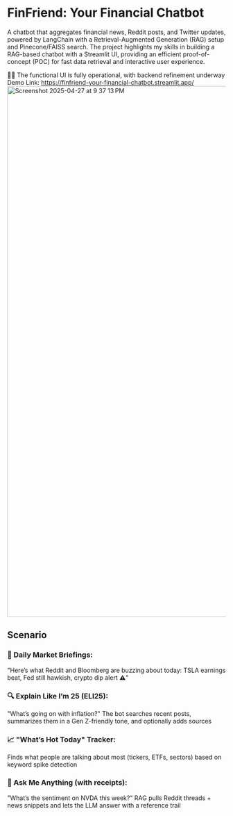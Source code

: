 # FinFriend: Your Financial Chatbot
A chatbot that aggregates financial news, Reddit posts, and Twitter updates, powered by LangChain with a Retrieval-Augmented Generation (RAG) setup and Pinecone/FAISS search. The project highlights my skills in building a RAG-based chatbot with a Streamlit UI, providing an efficient proof-of-concept (POC) for fast data retrieval and interactive user experience. 

✋🏻 The functional UI is fully operational, with backend refinement underway
Demo Link: https://finfriend-your-financial-chatbot.streamlit.app/
<img width="1222" alt="Screenshot 2025-04-27 at 9 37 13 PM" src="https://github.com/user-attachments/assets/91e0fa45-f71b-4561-a19b-6491c0ba9e28" />

## Scenario
### 📰 Daily Market Briefings:
"Here’s what Reddit and Bloomberg are buzzing about today: TSLA earnings beat, Fed still hawkish, crypto dip alert ⚠️"

### 🔍 Explain Like I’m 25 (ELI25):
"What’s going on with inflation?"
The bot searches recent posts, summarizes them in a Gen Z-friendly tone, and optionally adds sources

### 📈 "What’s Hot Today" Tracker:
Finds what people are talking about most (tickers, ETFs, sectors) based on keyword spike detection

### 🤔 Ask Me Anything (with receipts):
"What’s the sentiment on NVDA this week?"
RAG pulls Reddit threads + news snippets and lets the LLM answer with a reference trail
